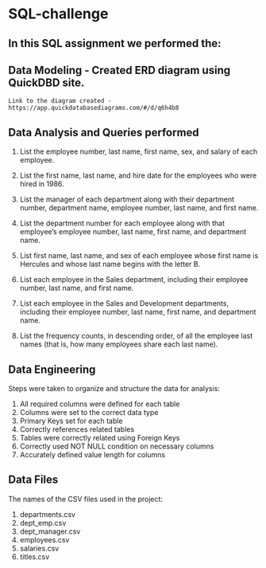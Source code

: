 # SQL-challenge


## In this SQL assignment we performed the:

## Data Modeling - Created ERD diagram using QuickDBD site. 
    Link to the diagram created - https://app.quickdatabasediagrams.com/#/d/q6h4b8

## Data Analysis and Queries performed

1. List the employee number, last name, first name, sex, and salary of each employee.

2. List the first name, last name, and hire date for the employees who were hired in 1986.

3. List the manager of each department along with their department number, department name, employee number, last name, and first name.

4. List the department number for each employee along with that employee’s employee number, last name, first name, and department name.

5. List first name, last name, and sex of each employee whose first name is Hercules and whose last name begins with the letter B.

6. List each employee in the Sales department, including their employee number, last name, and first name.

7. List each employee in the Sales and Development departments, including their employee number, last name, first name, and department name.

8. List the frequency counts, in descending order, of all the employee last names (that is, how many employees share each last name).

## Data Engineering 

Steps were taken to organize and structure the data for analysis:

1. All required columns were defined for each table
2. Columns were set to the correct data type
3. Primary Keys set for each table
4. Correctly references related tables
5. Tables were correctly related using Foreign Keys
6. Correctly used NOT NULL condition on necessary columns
7. Accurately defined value length for columns

## Data Files

The names of the CSV files used in the project:

1. departments.csv
2. dept_emp.csv
3. dept_manager.csv
4. employees.csv
5. salaries.csv
6. titles.csv
